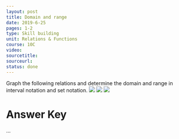 ```yaml
---
layout: post
title: Domain and range
date: 2019-6-25
pages: 1-2
type: Skill building
unit: Relations & Functions
course: 10C
video:
sourcetitle:
sourceurl:
status: done
---
```

Graph the following relations and determine the domain and range in interval notation and set notation.
![](http://maythemathbewithyou.com/tex/domainrange1.png)
![](http://maythemathbewithyou.com/tex/domainrange2.png)
![](http://maythemathbewithyou.com/tex/domainrange3.png)

# Answer Key
...
